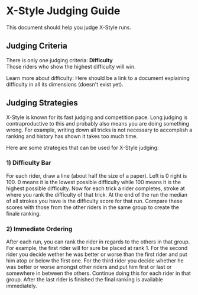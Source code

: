 # X-Style Judging Guide

This document should help you judge X-Style runs.

## Judging Criteria

There is only one judging criteria: **Difficulty**<br>
Those riders who show the highest difficulty will win.

Learn more about difficulty: Here should be a link to a document explaining difficulty in all its dimensions (doesn't exist yet).

## Judging Strategies

X-Style is known for its fast judging and competition pace. Long judging is contraproductive to this and probably also means you are doing something wrong. For example, writing down all tricks is not necessary to accomplish a ranking and history has shown it takes too much time. 

Here are some strategies that can be used for X-Style judging:

### 1) Difficulty Bar

For each rider, draw a line (about half the size of a paper). Left is 0 right is 100. 0 means it is the lowest possible difficulty while 100 means it is the highest possible difficulty. Now for each trick a rider completes, stroke at where you rank the difficulty of that trick. At the end of the run the median of all strokes you have is the difficulty score for that run. Compare these scores with those from the other riders in the same group to create the finale ranking.

### 2) Immediate Ordering

After each run, you can rank the rider in regards to the others in that group. For example, the first rider will for sure be placed at rank 1. For the second rider you decide wether he was better or worse than the first rider and put him atop or below the first one. For the third rider you decide whether he was better or worse amongst other riders and put him first or last or somewhere in between the others. Continue doing this for each rider in that group. After the last rider is finished the final ranking is available immediately.